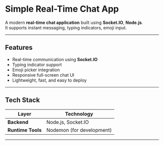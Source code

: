 # Simple Real-Time Chat App

A modern **real-time chat application** built using **Socket.IO**, **Node.js**.  
It supports instant messaging, typing indicators, emoji input.


---

## Features

- Real-time communication using **Socket.IO**
- Typing indicator support
- Emoji picker integration
- Responsive full-screen chat UI
- Lightweight, fast, and easy to deploy

---

## Tech Stack

| Layer | Technology |
|-------|-------------|
| **Backend** | Node.js, Socket.IO |
| **Runtime Tools** | Nodemon (for development) |

---
